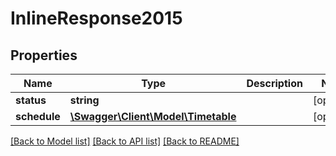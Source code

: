# InlineResponse2015

## Properties
Name | Type | Description | Notes
------------ | ------------- | ------------- | -------------
**status** | **string** |  | [optional] 
**schedule** | [**\Swagger\Client\Model\Timetable**](Timetable.md) |  | [optional] 

[[Back to Model list]](../README.md#documentation-for-models) [[Back to API list]](../README.md#documentation-for-api-endpoints) [[Back to README]](../README.md)



